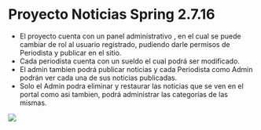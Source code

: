 # Proyecto Noticias Spring 2.7.16
* El proyecto cuenta con un panel administrativo , en el cual se puede cambiar de rol al usuario registrado, pudiendo darle permisos de Periodista y publicar en el sitio.
* Cada periodista cuenta con un sueldo el cual podrá ser modificado.
* El admin tambien podrá publicar noticias y cada Periodista como Admin podrán ver cada una de sus noticias publicadas.
* Solo el Admin podra eliminar y restaurar las noticias que se ven en el portal como asi tambien, podrá administrar las categorías de las mismas.

![](https://drive.google.com/uc?export=download&id=10sQUsiDR5_PNf1Fw5W--Y2LlKLcG7adu)
